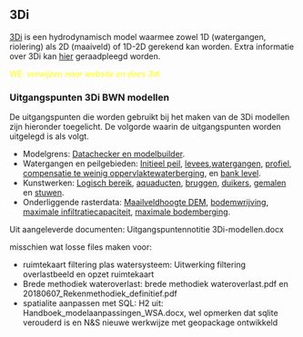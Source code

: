 ## **3Di**
[3Di](https://3diwatermanagement.com/) is een hydrodynamisch model waarmee zowel 1D (watergangen, riolering) als 2D (maaiveld) of 1D-2D gerekend kan worden. Extra informatie over 3Di kan [hier](https://docs.3di.live/index.html) geraadpleegd worden.

<span style="color:yellow"> WE: *verwijzen naar website en docs 3di*</span>


### **Uitgangspunten 3Di BWN modellen**
De uitgangspunten die worden gebruikt bij het maken van de 3Di modellen zijn hieronder toegelicht.
De volgorde waarin de uitgangspunten worden uitgelegd is als volgt.

* Modelgrens: 
 [Datachecker en modelbuilder](../b_Modelgrens/1_datachecker_en_modelbuilder.md).
 * Watergangen en peilgebieden: [Initieel peil](../c_watergangen_en_peilgebieden/1_initieel_peil.md), [levees](../c_watergangen_en_peilgebieden/2_levees.md),[watergangen](../c_watergangen_en_peilgebieden/3_watergangen.md), [profiel](../c_watergangen_en_peilgebieden/4_profiel.md), [compensatie te weinig oppervlaktewaterberging](../c_watergangen_en_peilgebieden/5_compensatie_te_weinig_oppervlaktewaterberging.md), en [bank level](../c_watergangen_en_peilgebieden/6_bank_level.md).
 * Kunstwerken: [Logisch bereik](../d_kunstwerken/1_logisch_bereik.md), [aquaducten](../d_kunstwerken/2_aquaducten.md), [bruggen](../d_kunstwerken/3_bruggen.md), [duikers](../d_kunstwerken/4_duikers.md), [gemalen](../d_kunstwerken/5_gemalen.md) en [stuwen](../d_kunstwerken/6_stuwen.md).
 * Onderliggende rasterdata: [Maailveldhoogte DEM](../e_onderliggende_rasterdata/1_maailveldhoogte_DEM.md), [bodemwrijving](../e_onderliggende_rasterdata/2_bodemwrijving.md), [maximale infiltratiecapaciteit](../e_onderliggende_rasterdata/3_maximale_infiltratiecapaciteit.md), [maximale bodemberging](../e_onderliggende_rasterdata/4_maximale_bodemberging.md).



Uit aangeleverde documenten:
Uitgangspuntennotitie 3Di-modellen.docx

misschien wat losse files maken voor:
* ruimtekaart filtering plas watersysteem: Uitwerking filtering overlastbeeld en opzet ruimtekaart
* Brede methodiek wateroverlast: brede methodiek wateroverlast.pdf en 20180607_Rekenmethodiek_definitief.pdf
* spatialite aanpassen met SQL: H2 uit: Handboek_modelaanpassingen_WSA.docx, wel opmerken dat sqlite verouderd is en N&S nieuwe werkwijze met geopackage ontwikkeld